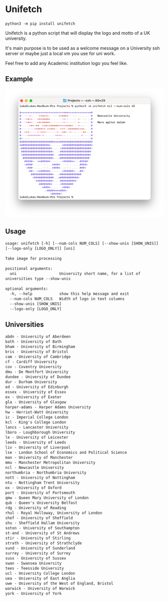 # Unifetch

`python3 -m pip install unifetch`

Unifetch is a python script that will display the logo and motto of a UK university.

It's main purpose is to be used as a welcome message on a University ssh server or maybe just a local vm you use for uni work.

Feel free to add any Academic institution logo you feel like.

## Example

![example](https://github.com/LukeBriggsDev/unifetch/raw/master/README_IMAGES/example.png)

## Usage
```
usage: unifetch [-h] [--num-cols NUM_COLS] [--show-unis [SHOW_UNIS]] [--logo-only [LOGO_ONLY]] [uni]

Take image for processing

positional arguments:
  uni                   University short name, for a list of universities type --show-unis

optional arguments:
  -h, --help            show this help message and exit
  --num-cols NUM_COLS   Width of logo in text columns
  --show-unis [SHOW_UNIS]
  --logo-only [LOGO_ONLY]
```

## Universities
``` 
abdn - University of Aberdeen
bath - University of Bath
bham - University of Birmingham
bris - University of Bristol
cam - University of Cambridge
cf - Cardiff University
cov - Coventry University
dmu - De Montfort University
dundee - University of Dundee
dur - Durham University
ed - University of Edinburgh
essex - University of Essex
ex - University of Exeter
gla - University of Glasgow
harper-adams - Harper Adams University
hw - Herriot-Watt University
ic - Imperial College London
kcl - King's College London
lancs - Lancaster University
lboro - Loughborough University
le - University of Leicester
leeds - University of Leeds
liv - University of Liverpool
lse - London School of Economics and Political Science
man - University of Manchester
mmu - Manchester Metropolitan University
ncl - Newcastle University
northumbria - Northumbria University
nott - University of Nottingham
ntu - Nottingham Trent University
ox - University of Oxford
port - University of Portsmouth
qmw - Queen Mary University of London
qub - Queen's University Belfast
rdg - University of Reading
rhul - Royal Holloway, University of London
shef - University of Sheffield
shu - Sheffield Hallam University
soton - University of Southampton
st-and - University of St Andrews
stir - University of Stirling
strath - University of Strathclyde
sund - University of Sunderland
surrey - University of Surrey
susx - University of Sussex
swan - Swansea University
tees - Teesside University
ucl - University College London
uea - University of East Anglia
uwe - University of the West of England, Bristol
warwick - University of Warwick
york - University of York
```
